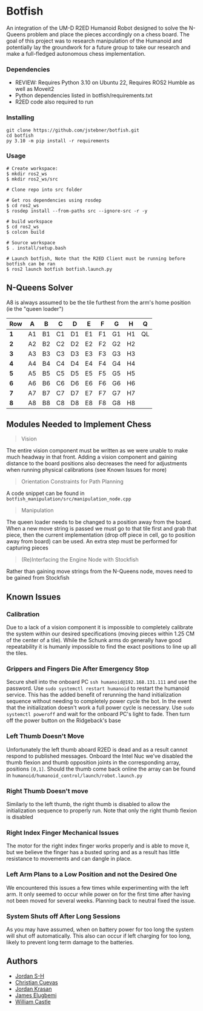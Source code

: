 # Botfish

An integration of the UM-D R2ED Humanoid Robot designed to solve the N-Queens problem and place the pieces accordingly
on a chess board. The goal of this project was to research manipulation of the Humanoid and potentially lay the
groundwork for a future group to take our research and make a full-fledged autonomous chess implementation.

### Dependencies

* REVIEW: Requires Python 3.10 on Ubuntu 22, Requires ROS2 Humble as well as Moveit2
* Python dependencies listed in botfish/requirements.txt
* R2ED code also required to run

### Installing

```
git clone https://github.com/jstebner/botfish.git
cd botfish
py 3.10 -m pip install -r requirements
```

### Usage

```
# Create workspace:
$ mkdir ros2_ws
$ mkdir ros2_ws/src

# Clone repo into src folder

# Get ros dependencies using rosdep
$ cd ros2_ws
$ rosdep install --from-paths src --ignore-src -r -y

# build workspace
$ cd ros2_ws
$ colcon build

# Source workspace
$ . install/setup.bash

# Launch botfish, Note that the R2ED Client must be running before botfish can be ran
$ ros2 launch botfish botfish.launch.py
```

## N-Queens Solver

A8 is always assumed to be the tile furthest from the arm's home position (ie the "queen loader")

| Row   | A  | B  | C  | D  | E  | F  | G  | H  | Q  |
|-------|----|----|----|----|----|----|----|----|----|
| **1** | A1 | B1 | C1 | D1 | E1 | F1 | G1 | H1 | QL |
| **2** | A2 | B2 | C2 | D2 | E2 | F2 | G2 | H2 |    |
| **3** | A3 | B3 | C3 | D3 | E3 | F3 | G3 | H3 |    |
| **4** | A4 | B4 | C4 | D4 | E4 | F4 | G4 | H4 |    |
| **5** | A5 | B5 | C5 | D5 | E5 | F5 | G5 | H5 |    |
| **6** | A6 | B6 | C6 | D6 | E6 | F6 | G6 | H6 |    |
| **7** | A7 | B7 | C7 | D7 | E7 | F7 | G7 | H7 |    |
| **8** | A8 | B8 | C8 | D8 | E8 | F8 | G8 | H8 |    |

## Modules Needed to Implement Chess

> Vision

The entire vision component must be written as we were unable to make much headway in that front. Adding a vision
component and gaining distance to the board positions also decreases the need for adjustments when running physical
calibrations (see Known Issues for more)

> Orientation Constraints for Path Planning

A code snippet can be found in ```botfish_manipulation/src/manipulation_node.cpp```

> Manipulation

The queen loader needs to be changed to a position away from the board. When a new move string is passed we must go to
that tile first and grab that piece, then the current implementation (drop off piece in cell, go to position away from
board) can be used. An extra step must be performed for capturing pieces


> (Re)Interfacing the Engine Node with Stockfish

Rather than gaining move strings from the N-Queens node, moves need to be gained from Stockfish

## Known Issues

### Calibration

Due to a lack of a vision component it is impossible to completely calibrate the system within our desired
specifications (moving pieces within 1.25 CM of the center of a tile). While the Schunk arms do generally have good
repeatability it is humanly impossible to find the exact positions to line up all the tiles.

### Grippers and Fingers Die After Emergency Stop

Secure shell into the onboard PC ```ssh humanoid@192.168.131.111``` and use the password.
Use ```sudo systemctl restart humanoid``` to restart the humanoid service. This has the added benefit of rerunning the
hand initialization sequence without needing to completely power cycle the bot. In the event that the initialization
doesn't work a full power cycle is necessary. Use ```sudo systemctl poweroff``` and wait for the onboard PC's light to
fade. Then turn off the power button on the Ridgeback's base

### Left Thumb Doesn't Move

Unfortunately the left thumb aboard R2ED is dead and as a result cannot respond to published messages. Onboard the Intel
Nuc we've disabled the thumb flexion and thumb opposition joints in the corresponding array, positions ```[0,1]```.
Should the thumb come back online the array can be found in ```humanoid/humanoid_control/launch/robot.launch.py```

### Right Thumb Doesn't move

Similarly to the left thumb, the right thumb is disabled to allow the initialization sequence to properly run. Note that
only the right thumb flexion is disabled

### Right Index Finger Mechanical Issues

The motor for the right index finger works properly and is able to move it, but we believe the finger has a busted
spring
and as a result has little resistance to movements and can dangle in place.

### Left Arm Plans to a Low Position and not the Desired One

We encountered this issues a few times while experimenting with the left arm. It only seemed to occur while power on for
the first time after having not been moved for several weeks. Planning back to neutral fixed the issue.

### System Shuts off After Long Sessions

As you may have assumed, when on battery power for too long the system will shut off automatically. This also can occur
if left charging for too long, likely to prevent long term damage to the batteries.

## Authors

* [Jordan S-H](https://github.com/jstebner)
* [Christian Cuevas](https://github.com/cdawgc8)
* [Jordan Krasan](https://github.com/JordanKra)
* [James Elugbemi](https://github.com/James-Elugbemi)
* [William Castle](https://github.com/wicastle)

